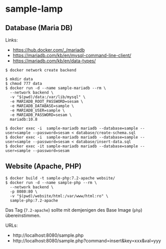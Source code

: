 
# sample-lamp

## Database (Maria DB)

Links:

- https://hub.docker.com/_/mariadb
- https://mariadb.com/kb/en/mysql-command-line-client/
- https://mariadb.com/kb/en/data-types/

~~~
$ docker network create backend

$ mkdir data
$ chmod 777 data
$ docker run -d --name sample-mariadb --rm \
  --network backend \
  -v "$(pwd)/data:/var/lib/mysql" \
  -e MARIADB_ROOT_PASSWORD=sesam \
  -e MARIADB_DATABASE=sample \
  -e MARIADB_USER=sample \
  -e MARIADB_PASSWORD=sesam \
  mariadb:10.8

$ docker exec -i  sample-mariadb mariadb --database=sample --user=sample --password=sesam < database/create-schema.sql
$ docker exec -i  sample-mariadb mariadb --database=sample --user=sample --password=sesam < database/insert-data.sql
$ docker exec -it sample-mariadb mariadb --database=sample --user=sample --password=sesam
~~~

## Website (Apache, PHP)

~~~
$ docker build -t sample-php:7.2-apache website/
$ docker run -d --name sample-php --rm \
  --network backend \
  -p 8080:80 \
  -v "$(pwd)/website/html:/var/www/html:ro" \
  sample-php:7.2-apache
~~~

Das Tag (`7.2-apache`) sollte mit demjenigen des Base Image (`php`) übereinstimmen.

URLs:

- http://localhost:8080/sample.php
- http://localhost:8080/sample.php?command=insert&key=xxx&val=yyy
